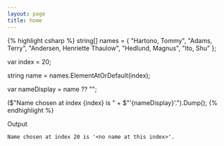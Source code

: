 ```yaml
---
layout: page
title: home
---
```


{% highlight csharp %}
string[] names = { "Hartono, Tommy",
  "Adams, Terry", "Andersen, Henriette Thaulow",
  "Hedlund, Magnus", "Ito, Shu" };

var index = 20;

string name = names.ElementAtOrDefault(index);

var nameDisplay =
  name ?? "<no name at this index>";

($"Name chosen at index {index} is " +
 $"'{nameDisplay}'.").Dump();
{% endhighlight %}

Output

```
Name chosen at index 20 is '<no name at this index>'.
```
